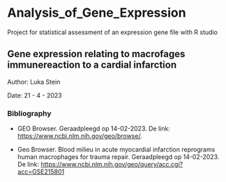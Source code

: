 # Analysis_of_Gene_Expression
Project for statistical assessment of an expression gene file with R studio

## Gene expression relating to macrofages immunereaction to a cardial infarction


Author: Luka Stein

Date: 21 - 4 - 2023


### Bibliography

 * GEO Browser. Geraadpleegd op 14-02-2023. De link: https://www.ncbi.nlm.nih.gov/geo/browse/.

 * Geo Browser. Blood milieu in acute myocardial infarction reprograms human macrophages for trauma repair. Geraadpleegd op 14-02-2023. 
 De link: https://www.ncbi.nlm.nih.gov/geo/query/acc.cgi?acc=GSE215801


